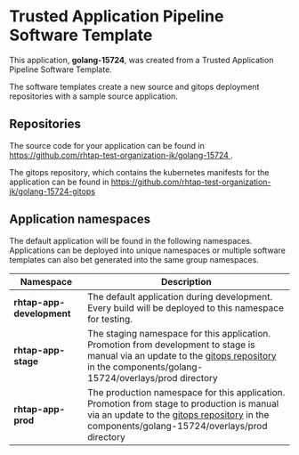 # Trusted Application Pipeline Software Template

This application, **golang-15724**, was created from a Trusted Application Pipeline Software Template.

The software templates create a new source and gitops deployment repositories with a sample source application. 

## Repositories

The source code for your application can be found in [https://github.com/rhtap-test-organization-jk/golang-15724 ](https://github.com/rhtap-test-organization-jk/golang-15724 ).
 
The gitops repository, which contains the kubernetes manifests for the application can be found in 
[https://github.com/rhtap-test-organization-jk/golang-15724-gitops ](https://github.com/rhtap-test-organization-jk/golang-15724-gitops ) 

## Application namespaces 

The default application will be found in the following namespaces. Applications can be deployed into unique namespaces or multiple software templates can also bet generated into the same group namespaces.  

|  Namespace   |  Description   |  
| -------- | -------- |   
| **rhtap-app-development** | The default application during development. Every build will be deployed to this namespace for testing. | 
| **rhtap-app-stage** | The staging namespace for this application. Promotion from development to stage is manual via an update to the [gitops repository](https://github.com/rhtap-test-organization-jk/golang-15724-gitops ) in the components/golang-15724/overlays/prod directory |  
| **rhtap-app-prod** | The production namespace for this application. Promotion from stage to production is manual via an update to the [gitops repository](https://github.com/rhtap-test-organization-jk/golang-15724-gitops ) in the components/golang-15724/overlays/prod directory | 